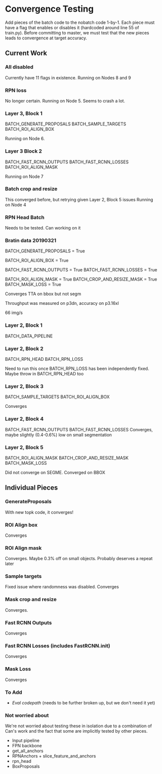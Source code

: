 # Convergence Testing

Add pieces of the batch code to the nobatch code 1-by-1. Each piece must have a flag that enables or disables it (hardcoded around line 55 of train.py). 
Before committing to master, we must test that the new pieces leads to convergence at target accuracy. 


## Current Work


### All disabled

Currently have 11 flags in existence. 
Running on Nodes 8 and 9


### RPN loss

No longer certain. 
Running on Node 5. Seems to crash a lot.




### Layer 3, Block 1

BATCH_GENERATE_PROPOSALS
BATCH_SAMPLE_TARGETS
BATCH_ROI_ALIGN_BOX

Running on Node 6.


### Layer 3 Block 2

BATCH_FAST_RCNN_OUTPUTS
BATCH_FAST_RCNN_LOSSES
BATCH_ROI_ALIGN_MASK

Running on Node 7


### Batch crop and resize

This converged before, but retrying given Layer 2, Block 5 issues
Running on Node 4


### RPN Head Batch

Needs to be tested. Can working on it














### Bratin data 20190321

BATCH_GENERATE_PROPOSALS = True

BATCH_ROI_ALIGN_BOX = True

BATCH_FAST_RCNN_OUTPUTS = True
BATCH_FAST_RCNN_LOSSES = True

BATCH_ROI_ALIGN_MASK = True
BATCH_CROP_AND_RESIZE_MASK = True
BATCH_MASK_LOSS = True

Converges TTA on bbox but not segm

Throughput was measured on p3dn, accuracy on p3.16xl

66 img/s





### Layer 2, Block 1

BATCH_DATA_PIPELINE


### Layer 2, Block 2

BATCH_RPN_HEAD
BATCH_RPN_LOSS

Need to run this once BATCH_RPN_LOSS has been independently fixed. Maybe throw in BATCH_RPN_HEAD too

### Layer 2, Block 3

BATCH_SAMPLE_TARGETS
BATCH_ROI_ALIGN_BOX

Converges


### Layer 2, Block 4

BATCH_FAST_RCNN_OUTPUTS
BATCH_FAST_RCNN_LOSSES
Converges, maybe slightly (0.4-0.6%) low on small segmentation


### Layer 2, Block 5

BATCH_ROI_ALIGN_MASK
BATCH_CROP_AND_RESIZE_MASK
BATCH_MASK_LOSS

Did not converge on SEGME. Converged on BBOX





## Individual Pieces




### GenerateProposals 

With new topk code, it converges!
 
### ROI Align box

Converges


### ROI Align mask

Converges. Maybe 0.3% off on small objects. Probably deserves a repeat later


### Sample targets

Fixed issue where randomness was disabled. 
Converges





### Mask crop and resize

Converges.


### Fast RCNN Outputs

Converges


### Fast RCNN Losses (includes FastRCNN.__init__)

Converges

### Mask Loss

Converges




### To Add


* *Eval codepath* (needs to be further broken up, but we don't need it yet)

### Not worried about 

We're not worried about testing these in isolation due to a combination of Can's work and the fact that some are implicitly tested by other pieces. 

* Input pipeline
* FPN backbone
* get_all_anchors
* RPNAnchors + slice_feature_and_anchors
* rpn_head
* BoxProposals